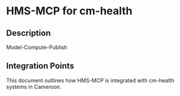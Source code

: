 # HMS-MCP for cm-health

## Description

Model-Compute-Publish

## Integration Points

This document outlines how HMS-MCP is integrated with cm-health systems in Cameroon.
